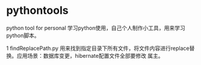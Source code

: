 # pythontools
python tool for personal
学习python使用，自己个人制作小工具，用来学习python脚本。

1 findReplacePath.py 用来找到指定目录下所有文件，将文件内容进行replace替换。应用场景：数据库变更，hibernate配置文件全部要修改
属主。
